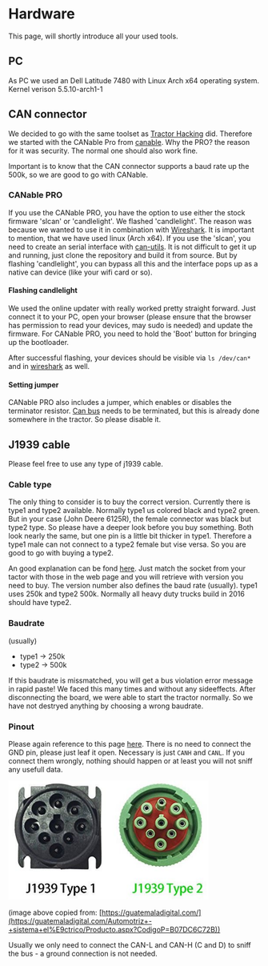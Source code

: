 # Hardware
This page, will shortly introduce all your used tools.

## PC
As PC we used an Dell Latitude 7480 with Linux Arch x64 operating system.
Kernel verison 5.5.10-arch1-1

## CAN connector
We decided to go with the same toolset as [Tractor Hacking][1] did. Therefore we started with the CANable Pro from [canable][2]. Why the PRO? the reason for it was security. The normal one should also work fine. 

Important is to know that the CAN connector supports a baud rate up the 500k, so we are good to go with CANable. 

### CANable PRO
If you use the CANable PRO, you have the option to use either the stock firmware 'slcan' or 'candlelight'. We flashed 'candlelight'. The reason was because we wanted to use it in combination with [Wireshark][3]. It is important to mention, that we have used linux (Arch x64). If you use the 'slcan', you need to create an serial interface with [can-utils][4]. It is not difficult to get it up and running, just clone the repository and build it from source. But by flashing 'candlelight', you can bypass all this and the interface pops up as a native can device (like your wifi card or so).

#### Flashing candlelight
We used the online updater with really worked pretty straight forward. Just connect it to your PC, open your browser (please ensure that the browser has permission to read your devices, may sudo is needed) and update the firmware. For CANable PRO, you need to hold the 'Boot' button for bringing up the bootloader.

After successful flashing, your devices should be visible via `ls /dev/can*` and in [wireshark][3] as well.

#### Setting jumper
CANable PRO also includes a jumper, which enables or disables the terminator resistor. [Can bus][5] needs to be terminated, but this is already done somewhere in the tractor. So please disable it.

## J1939 cable
Please feel free to use any type of j1939 cable. 

### Cable type 
The only thing to consider is to buy the correct version. Currently there is type1 and type2 available. Normally type1 us colored black and type2 green. But in your case (John Deere 6125R), the female connector was black but type2 type. So please have a deeper look before you buy something. Both look nearly the same, but one pin is a little bit thicker in type1. Therefore a type1 male can not connect to a type2 female but vise versa. So you are good to go with buying a type2.

An good explanation can be fond [here][6]. Just match the socket from your tactor with those in the web page and you will retrieve with version you need to buy. The version number also defines the baud rate (usually). type1 uses 250k and type2 500k. Normally all heavy duty trucks build in 2016 should have type2.

### Baudrate
(usually)
* type1 -> 250k
* type2 -> 500k

 If this baudrate is missmatched, you will get a bus violation error message in rapid paste! We faced this many times and without any sideeffects. After disconnecting the board, we were able to start the tractor normally. So we have not destryed anything by choosing a wrong baudrate.

### Pinout
Please again reference to this page [here][6].
There is no need to connect the GND pin, please just leaf it open. Necessary is just `CANH` and `CANL`. If you connect them wrongly, nothing should happen or at least you will not sniff any usefull data.

<img width="400" src="../assets/j1939.jpg">  

(image above copied from: [https://guatemaladigital.com/](https://guatemaladigital.com/Automotriz+-+sistema+el%E9ctrico/Producto.aspx?CodigoP=B07DC6C72B))

Usually we only need to connect the CAN-L and CAN-H (C and D) to sniff the bus - a ground connection is not needed. 

[1]: (https://tractorhacking.github.io/)
[2]: (https://canable.io/)
[3]: (https://www.wireshark.org/)
[4]: (https://github.com/linux-can/can-utils)
[5]: (https://en.wikipedia.org/wiki/CAN_bus)
[6]: (https://obd2allinone.com/products/j1939-t2adap.asp)
